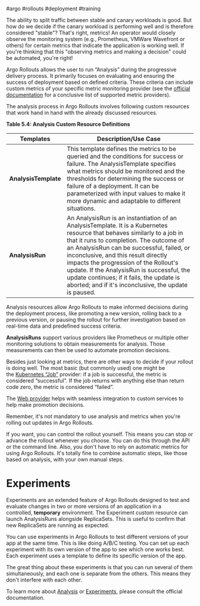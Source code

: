 #argo #rollouts #deployment #training

The ability to split traffic between stable and canary workloads is good. But how do we decide if the canary workload is performing well and is therefore considered "stable"? That's right, metrics! An operator would closely observe the monitoring system (e.g., Prometheus, VMWare Wavefront or others) for certain metrics that indicate the application is working well. If you're thinking that this "observing metrics and making a decision" could be automated, you're right!

Argo Rollouts allows the user to run “Analysis” during the progressive delivery process. It primarily focuses on evaluating and ensuring the success of deployment based on defined criteria. These criteria can include custom metrics of your specific metric monitoring provider (see the [official documentation](https://argo-rollouts.readthedocs.io/en/stable/features/analysis/) for a conclusive list of supported metric providers).

The analysis process in Argo Rollouts involves following custom resources that work hand in hand with the already discussed resources.

**Table 5.4: Analysis Custom Resource Definitions**

| Templates            | Description/Use Case                                                                                                                                                                                                                                                                                                                                                                                                                                  |
| -------------------- | ----------------------------------------------------------------------------------------------------------------------------------------------------------------------------------------------------------------------------------------------------------------------------------------------------------------------------------------------------------------------------------------------------------------------------------------------------- |
| **AnalysisTemplate** | This template defines the metrics to be queried and the conditions for success or failure. The AnalysisTemplate specifies what metrics should be monitored and the thresholds for determining the success or failure of a deployment. It can be parameterized with input values to make it more dynamic and adaptable to different situations.                                                                                                        |
| **AnalysisRun**      | An AnalysisRun is an instantiation of an AnalysisTemplate. It is a Kubernetes resource that behaves similarly to a job in that it runs to completion. The outcome of an AnalysisRun can be successful, failed, or inconclusive, and this result directly impacts the progression of the Rollout's update. If the AnalysisRun is successful, the update continues; if it fails, the update is aborted; and if it's inconclusive, the update is paused. |

Analysis resources allow Argo Rollouts to make informed decisions during the deployment process, like promoting a new version, rolling back to a previous version, or pausing the rollout for further investigation based on real-time data and predefined success criteria.

**AnalysisRuns** support various providers like Prometheus or multiple other monitoring solutions to obtain measurements for analysis. Those measurements can then be used to automate promotion decisions.

Besides just looking at metrics, there are other ways to decide if your rollout is doing well. The most basic (but commonly used) one might be the [Kubernetes “Job”](https://argo-rollouts.readthedocs.io/en/stable/analysis/job/) provider: if a job is successful, the metric is considered “successful". If the job returns with anything else than return code zero, the metric is considered “failed”.

The [Web provider](https://argo-rollouts.readthedocs.io/en/stable/analysis/web/) helps with seamless integration to custom services to help make promotion decisions.

Remember, it's not mandatory to use analysis and metrics when you're rolling out updates in Argo Rollouts.

If you want, you can control the rollout yourself. This means you can stop or advance the rollout whenever you choose. You can do this through the API or the command line. Also, you don't have to rely on automatic metrics for using Argo Rollouts. It's totally fine to combine automatic steps, like those based on analysis, with your own manual steps.

# Experiments

Experiments are an extended feature of Argo Rollouts designed to test and evaluate changes in two or more versions of an application in a controlled, **temporary** environment. The Experiment custom resource can launch AnalysisRuns alongside ReplicaSets. This is useful to confirm that new ReplicaSets are running as expected.

You can use experiments in Argo Rollouts to test different versions of your app at the same time. This is like doing A/B/C testing. You can set up each experiment with its own version of the app to see which one works best. Each experiment uses a template to define its specific version of the app.

The great thing about these experiments is that you can run several of them simultaneously, and each one is separate from the others. This means they don't interfere with each other.

To learn more about [Analysis](https://argo-rollouts.readthedocs.io/en/stable/features/analysis/) or [Experiments](https://argoproj.github.io/argo-rollouts/features/experiment/), please consult the official documentation.